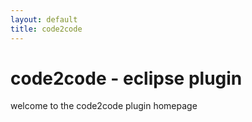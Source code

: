 ```yaml
---
layout: default
title: code2code
---
```


# code2code - eclipse plugin
	
welcome to the code2code plugin homepage
